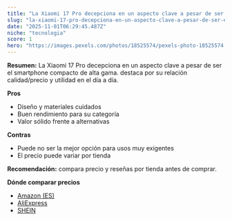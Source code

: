 ```yaml
---
title: "La Xiaomi 17 Pro decepciona en un aspecto clave a pesar de ser el smartphone compacto de alta gama."
slug: "la-xiaomi-17-pro-decepciona-en-un-aspecto-clave-a-pesar-de-ser-el-smartphone-com"
date: "2025-11-01T06:29:45.487Z"
niche: "tecnologia"
score: 1
hero: "https://images.pexels.com/photos/18525574/pexels-photo-18525574.jpeg?auto=compress&cs=tinysrgb&fit=crop&h=627&w=1200&auto=compress&cs=tinysrgb&w=1200&h=675&fit=crop"
---
```


**Resumen:** La Xiaomi 17 Pro decepciona en un aspecto clave a pesar de ser el smartphone compacto de alta gama. destaca por su relación calidad/precio y utilidad en el día a día.

**Pros**
- Diseño y materiales cuidados
- Buen rendimiento para su categoría
- Valor sólido frente a alternativas

**Contras**
- Puede no ser la mejor opción para usos muy exigentes
- El precio puede variar por tienda

**Recomendación:** compara precio y reseñas por tienda antes de comprar.

**Dónde comparar precios**
- [Amazon (ES)](https://www.amazon.es/s?k=La%20Xiaomi%2017%20Pro%20decepciona%20en%20un%20aspecto%20clave%20a%20pesar%20de%20ser%20el%20smartphone%20compacto%20de%20alta%20gama.&tag=teknovashop25-21)
- [AliExpress](https://www.aliexpress.com/wholesale?SearchText=La%20Xiaomi%2017%20Pro%20decepciona%20en%20un%20aspecto%20clave%20a%20pesar%20de%20ser%20el%20smartphone%20compacto%20de%20alta%20gama.)
- [SHEIN](https://www.shein.com/pdsearch/La%20Xiaomi%2017%20Pro%20decepciona%20en%20un%20aspecto%20clave%20a%20pesar%20de%20ser%20el%20smartphone%20compacto%20de%20alta%20gama.)